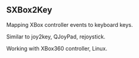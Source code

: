 SXBox2Key
---------

Mapping XBox controller events to keyboard keys.

Similar to joy2key, QJoyPad, rejoystick.

Working with XBox360 controller, Linux.
